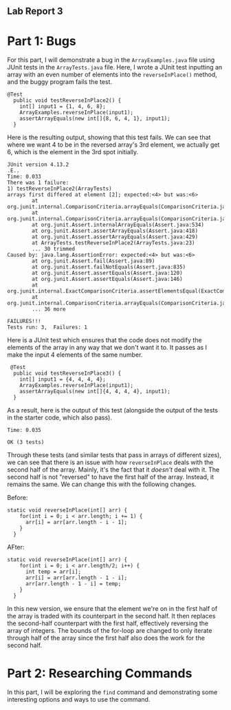 ## Lab Report 3

# Part 1: Bugs

For this part, I will demonstrate a bug in the `ArrayExamples.java` file using JUnit tests in the `ArrayTests.java` file.
Here, I wrote a JUnit test inputting an array with an even number of elements into the `reverseInPlace()` method, and the buggy program fails the test.
```
@Test
  public void testReverseInPlace2() {
    int[] input1 = {1, 4, 6, 8};
    ArrayExamples.reverseInPlace(input1);
    assertArrayEquals(new int[]{8, 6, 4, 1}, input1);
  }
```

Here is the resulting output, showing that this test fails. We can see that where we want 4 to be in the reversed array's 3rd element,
we actually get 6, which is the element in the 3rd spot initially.

```
JUnit version 4.13.2
.E..
Time: 0.033
There was 1 failure:
1) testReverseInPlace2(ArrayTests)
arrays first differed at element [2]; expected:<4> but was:<6>        
        at org.junit.internal.ComparisonCriteria.arrayEquals(ComparisonCriteria.java:78)
        at org.junit.internal.ComparisonCriteria.arrayEquals(ComparisonCriteria.java:28)
        at org.junit.Assert.internalArrayEquals(Assert.java:534)      
        at org.junit.Assert.assertArrayEquals(Assert.java:418)        
        at org.junit.Assert.assertArrayEquals(Assert.java:429)        
        at ArrayTests.testReverseInPlace2(ArrayTests.java:23)
        ... 30 trimmed
Caused by: java.lang.AssertionError: expected:<4> but was:<6>
        at org.junit.Assert.fail(Assert.java:89)
        at org.junit.Assert.failNotEquals(Assert.java:835)
        at org.junit.Assert.assertEquals(Assert.java:120)
        at org.junit.Assert.assertEquals(Assert.java:146)
        at org.junit.internal.ExactComparisonCriteria.assertElementsEqual(ExactComparisonCriteria.java:8)
        at org.junit.internal.ComparisonCriteria.arrayEquals(ComparisonCriteria.java:76)
        ... 36 more

FAILURES!!!
Tests run: 3,  Failures: 1
```
Here is a JUnit test which ensures that the code does not modify the elements of the array in any way that we don't want it to. It passes as I
make the input 4 elements of the same number.

```
 @Test
  public void testReverseInPlace3() {
    int[] input1 = {4, 4, 4, 4};
    ArrayExamples.reverseInPlace(input1);
    assertArrayEquals(new int[]{4, 4, 4, 4}, input1);
  }
```

As a result, here is the output of this test (alongside the output of the tests in the starter code, which also pass).

```
Time: 0.035

OK (3 tests)
```
Through these tests (and similar tests that pass in arrays of different sizes), we can see that there is an issue with how `reverseInPlace` deals with 
the second half of the array. Mainly, it's the fact that it *doesn't* deal with it. The second half is not "reversed" to have the first half of the array. 
Instead, it remains the same.  We can change this with the following changes.

Before:
```
static void reverseInPlace(int[] arr) {
    for(int i = 0; i < arr.length; i += 1) {
      arr[i] = arr[arr.length - i - 1];
    }
  }
```
AFter:
```
static void reverseInPlace(int[] arr) {
    for(int i = 0; i < arr.length/2; i++) {
      int temp = arr[i];
      arr[i] = arr[arr.length - 1 - i];
      arr[arr.length - 1 - i] = temp;
    }
  }
```
In this new version, we ensure that the element we're on in the first half of the array is traded with its counterpart in the second half.
It then replaces the second-half counterpart with the first half, effectively reversing the array of integers.
The bounds of the for-loop are changed to only iterate through half of the array since the first half also does the work for 
the second half.


# Part 2: Researching Commands

In this part, I will be exploring the `find` command and demonstrating some interesting options and ways to use the command.

